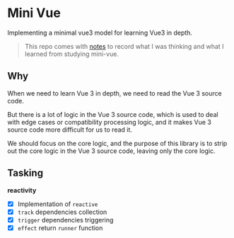 # Mini Vue

Implementing a minimal vue3 model for learning Vue3 in depth.

> This repo comes with [notes](notes) to record what I was thinking and what I learned from studying mini-vue.

## Why

When we need to learn Vue 3 in depth, we need to read the Vue 3 source code.

But there is a lot of logic in the Vue 3 source code, which is used to deal with edge cases or compatibility processing logic, and it makes Vue 3 source code more difficult for us to read it.

We should focus on the core logic, and the purpose of this library is to strip out the core logic in the Vue 3 source code, leaving only the core logic.

## Tasking

**reactivity**

- [x] Implementation of `reactive`
- [x] `track` dependencies collection
- [x] `trigger` dependencies triggering
- [x] `effect` return `runner` function
